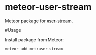 meteor-user-stream
=================

Meteor package for [user-stream](https://github.com/aivis/user-stream).

#Usage

Install package from Meteor:
```
meteor add mrt:user-stream 

```
